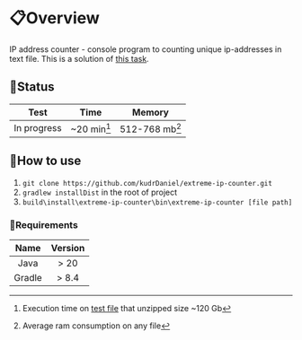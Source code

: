 # :clipboard:Overview
IP address counter - console program to counting unique ip-addresses in text file. This is a solution of [this task](https://github.com/Ecwid/new-job/blob/master/IP-Addr-Counter.md).

## :memo:Status
|    Test     |    Time     |     Memory     |
|:-----------:|:-----------:|:--------------:|
| In progress | ~20 min[^1] | 512-768 mb[^2] |

[^1]: Execution time on [test file](https://ecwid-vgv-storage.s3.eu-central-1.amazonaws.com/ip_addresses.zip) that unzipped size ~120 Gb
[^2]: Average ram consumption on any file

## :file_folder:How to use
1. `git clone https://github.com/kudrDaniel/extreme-ip-counter.git`
1. `gradlew installDist` in the root of project
1. `build\install\extreme-ip-counter\bin\extreme-ip-counter [file path]`

### :loudspeaker:Requirements
|  Name  | Version |
|:------:|:-------:|
|  Java  |  > 20   |
| Gradle |  > 8.4  |